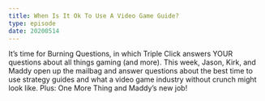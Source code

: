 ```yaml
---
title: When Is It Ok To Use A Video Game Guide?
type: episode
date: 20200514
---
```

It’s time for Burning Questions, in which Triple Click answers YOUR questions about all things gaming (and more). This week, Jason, Kirk, and Maddy open up the mailbag and answer questions about the best time to use strategy guides and what a video game industry without crunch might look like. Plus: One More Thing and Maddy’s new job!